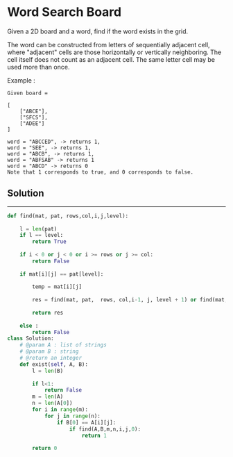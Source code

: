 <h1>Word Search Board</h1>

<p>
Given a 2D board and a word, find if the word exists in the grid.

The word can be constructed from letters of sequentially adjacent cell, where "adjacent" cells are those horizontally or vertically neighboring. The cell itself does not count as an adjacent cell.
The same letter cell may be used more than once.

Example :

    Given board =

    [
        ["ABCE"],
        ["SFCS"],
        ["ADEE"]
    ]

    word = "ABCCED", -> returns 1,
    word = "SEE", -> returns 1,
    word = "ABCB", -> returns 1,
    word = "ABFSAB" -> returns 1
    word = "ABCD" -> returns 0
    Note that 1 corresponds to true, and 0 corresponds to false.

<h2>Solution</h2>

***

```python
def find(mat, pat, rows,col,i,j,level):
    
    l = len(pat)
    if l == level:
        return True
        
    if i < 0 or j < 0 or i >= rows or j >= col: 
        return False
        
    if mat[i][j] == pat[level]:
  
        temp = mat[i][j] 
  
        res = find(mat, pat,  rows, col,i-1, j, level + 1) or find(mat, pat,  rows, col,i+1, j, level + 1) or find(mat, pat, rows, col, i, j-1, level + 1) or find(mat, pat,  rows, col,i, j+1, level + 1)
  
        return res 
      
    else :
        return False
class Solution:
    # @param A : list of strings
    # @param B : string
    # @return an integer
    def exist(self, A, B):
        l = len(B)
    
        if l<1:
            return False
        m = len(A)
        n = len(A[0])
        for i in range(m):
            for j in range(n):
                if B[0] == A[i][j]:
                    if find(A,B,m,n,i,j,0):
                        return 1
                        
        return 0
```